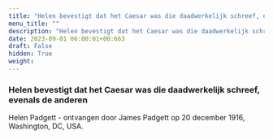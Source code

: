 ```yaml
---
title: "Helen bevestigt dat het Caesar was die daadwerkelijk schreef, evenals de anderen"
menu_title: ""
description: "Helen bevestigt dat het Caesar was die daadwerkelijk schreef, evenals de anderen"
date: 2023-09-01 06:00:01+00:663
draft: False
hidden: True
weight:
---
```

### Helen bevestigt dat het Caesar was die daadwerkelijk schreef, evenals de anderen

Helen Padgett - ontvangen door James Padgett op 20 december 1916, Washington, DC, USA.
